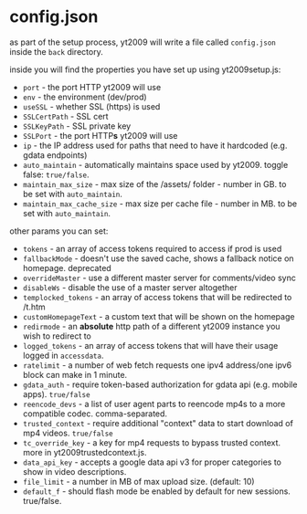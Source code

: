 # config.json

as part of the setup process, yt2009 will write a file called `config.json` inside the `back` directory.

inside you will find the properties you have set up using yt2009setup.js:

- `port` - the port HTTP yt2009 will use
- `env` - the environment (dev/prod)
- `useSSL` - whether SSL (https) is used
- `SSLCertPath` - SSL cert
- `SSLKeyPath` - SSL private key
- `SSLPort` - the port HTTP**s** yt2009 will use
- `ip` - the IP address used for paths that need to have it hardcoded (e.g. gdata endpoints)
- `auto_maintain` - automatically maintains space used by yt2009. toggle false: `true/false`.
- `maintain_max_size` - max size of the /assets/ folder - number in GB. to be set with `auto_maintain`.
- `maintain_max_cache_size` - max size per cache file - number in MB. to be set with `auto_maintain`.

other params you can set:

- `tokens` - an array of access tokens required to access if prod is used
- `fallbackMode` - doesn't use the saved cache, shows a fallback notice on homepage. deprecated
- `overrideMaster` - use a different master server for comments/video sync
- `disableWs` - disable the use of a master server altogether
- `templocked_tokens` - an array of access tokens that will be redirected to /t.htm
- `customHomepageText` - a custom text that will be shown on the homepage
- `redirmode` - an **absolute** http path of a different yt2009 instance you wish to redirect to
- `logged_tokens` - an array of access tokens that will have their usage logged in `accessdata`.
- `ratelimit` - a number of web fetch requests one ipv4 address/one ipv6 block can make in 1 minute.
- `gdata_auth` - require token-based authorization for gdata api (e.g. mobile apps). `true/false`
- `reencode_devs` - a list of user agent parts to reencode mp4s to a more compatible codec. comma-separated.
- `trusted_context` - require additional "context" data to start download of mp4 videos. `true/false`
- `tc_override_key` - a key for mp4 requests to bypass trusted context. more in yt2009trustedcontext.js.
- `data_api_key` - accepts a google data api v3 for proper categories to show in video descriptions.
- `file_limit` - a number in MB of max upload size. (default: 10)
- `default_f` - should flash mode be enabled by default for new sessions. true/false.